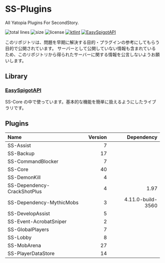 # SS-Plugins
All Yatopia Plugins For SecondStory.

![total lines](https://img.shields.io/tokei/lines/github/SecondStoryServer/SS-Plugins)
![size](https://img.shields.io/github/repo-size/SecondStoryServer/SS-Plugins?label=size)
![license](https://img.shields.io/github/license/SecondStoryServer/SS-Plugins)
[![ktlint](https://img.shields.io/badge/code%20style-%E2%9D%A4-FF4081.svg)](https://ktlint.github.io/)
[![EasySpigotAPI](https://img.shields.io/badge/EasySpigotAPI-%E2%AC%85-4D4.svg)](https://github.com/sya-ri/EasySpigotAPI)

このリポジトリは、問題を早期に解決する目的・プラグインの参考にしてもらう目的で公開されています。
サーバーとして公開していない情報も含まれているため、このリポジトリから得られたサーバーに関する情報を公言しないようお願いします。

## Library

### [EasySpigotAPI](https://github.com/sya-ri/EasySpigotAPI)

SS-Core の中で使っています。基本的な機能を簡単に扱えるようにしたライブラリです。

## Plugins

<!-- Generate Versions -->
| Name | Version | Dependency |
|:-----|--------:|-----------:|
| SS-Assist | 7 |  |
| SS-Backup | 17 |  |
| SS-CommandBlocker | 7 |  |
| SS-Core | 40 |  |
| SS-DemonKill | 4 |  |
| SS-Dependency-CrackShotPlus | 4 | 1.97 |
| SS-Dependency-MythicMobs | 3 | 4.11.0-build-3560 |
| SS-DevelopAssist | 5 |  |
| SS-Event-AcrobatSniper | 2 |  |
| SS-GlobalPlayers | 7 |  |
| SS-Lobby | 8 |  |
| SS-MobArena | 27 |  |
| SS-PlayerDataStore | 14 |  |
<!-- Generate Versions -->

